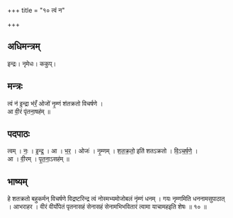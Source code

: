 +++
title = "१० त्वं न"

+++
## अधिमन्त्रम्
इन्द्रः। नृमेधः। ककुप्।

## मन्त्रः
त्वं न॑ इ॒न्द्रा भ॑रँ॒ ओजो॑ नृ॒म्णं श॑तक्रतो विचर्षणे ।  
आ वी॒रं पृ॑तना॒षह॑म् ॥

## पदपाठः
त्वम् । नः॒ । इ॒न्द्र॒ । आ । भ॒र॒ । ओजः॑ । नृ॒म्णम् । श॒त॒क्र॒तो॒ इति॑ शतऽक्रतो । वि॒ऽच॒र्ष॒णे॒ ।  
आ । वी॒रम् । पृ॒त॒ना॒ऽसह॑म् ॥

## भाष्यम्
हे शतक्रतो बहुकर्मन् विचर्षणे विद्रष्टरिन्द्र त्वं नोस्मभ्यमोजोबलं नृंम्णं धनम् । गयः नृम्णमिति धननामसुपाठात् । आभराहर । वीरं वीर्योपेतं पृतनासहं सेनासहं सेनामभिभवितारं त्वामा याचामहइति शेषः ॥ १० ॥